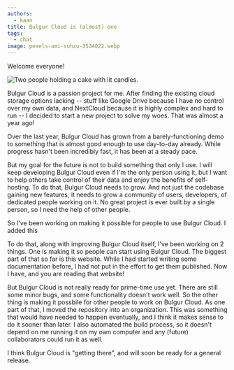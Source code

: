 ```yaml
---
authors: 
  - kaan
title: Bulgur Cloud is (almost) one
tags:
  - chat
image: pexels-ami-suhzu-3534022.webp
---
```


Welcome everyone!

![Two people holding a cake with lit candles.](pexels-ami-suhzu-3534022.webp)

Bulgur Cloud is a passion project for me. After finding the existing cloud
storage options lacking -- stuff like Google Drive because I have no control
over my own data, and NextCloud because it is highly complex and hard to run --
I decided to start a new project to solve my woes. That was almost a year ago!

Over the last year, Bulgur Cloud has grown from a barely-functioning demo to
something that is almost good enough to use day-to-day already. While progress
hasn't been incredibly fast, it has been at a steady pace.

<!--truncate-->

But my goal for the future is not to build something that only I use. I will
keep developing Bulgur Cloud even if I'm the only person using it, but I want to
help others take control of their data and enjoy the benefits of self-hosting.
To do that, Bulgur Cloud needs to grow. And not just the codebase gaining new
features, it needs to grow a community of users, developers, of dedicated people
working on it. No great project is ever built by a single person, so I need the
help of other people.

So I've been working on making it possible for people to use Bulgur Cloud. I added this 

To do that, along with improving Bulgur Cloud itself, I've been working on 2
things. One is making it so people can start using Bulgur Cloud. The biggest
part of that so far is this website. While I had started writing some
documentation before, I had not put in the effort to get them published. Now I
have, and you are reading that website!

But Bulgur Cloud is not really ready for prime-time use yet. There are still
some minor bugs, and some functionality doesn't work well. So the other thing is
making it possbile for other people to work on Bulgur Cloud. As one part of
that, I moved the repository into an organization. This was something that would
have needed to happen eventually, and I think it makes sense to do it sooner
than later. I also automated the build process, so it doesn't depend on me
running it on my own computer and any (future) collaborators could run it as
well.

I think Bulgur Cloud is "getting there", and will soon be ready for a general
release.